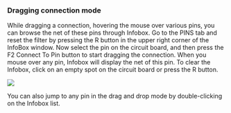### Dragging connection mode

While dragging a connection, hovering the mouse over various pins, you can browse the net of these pins through Infobox. Go to the PINS tab and reset the filter by pressing the R button in the upper right corner of the InfoBox window. Now select the pin on the circuit board, and then press the F2 Connect To Pin button to start dragging the connection. When you mouse over any pin, Infobox will display the net of this pin. To clear the Infobox, click on an empty spot on the circuit board or press the R button. 

![](ib_drag_con.png)

You can also jump to any pin in the drag and drop mode by double-clicking on the Infobox list.

